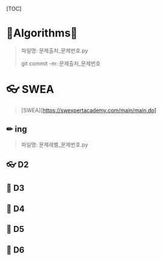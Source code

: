 [TOC]

# 🐢Algorithms🐇

>  파일명: 문제출처_문제번호.py
>
> git commit -m: 문제출처_문제번호



# 👓 SWEA 

>  [SWEA][https://swexpertacademy.com/main/main.do]

## ✏ ing 

> 파일명: 문제레벨_문제번호.py

## 👓 D2



## 🔹 D3

## 🔹 D4

## 🔹 D5

## 🔹 D6